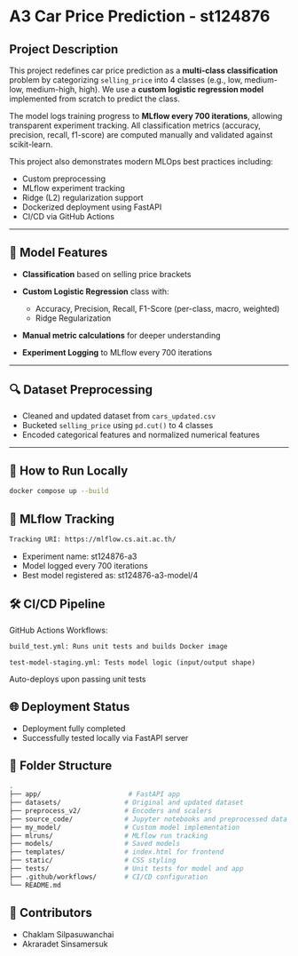 # **A3 Car Price Prediction - st124876**

## **Project Description**
This project redefines car price prediction as a **multi-class classification** problem by categorizing `selling_price` into 4 classes (e.g., low, medium-low, medium-high, high). We use a **custom logistic regression model** implemented from scratch to predict the class.

The model logs training progress to **MLflow every 700 iterations**, allowing transparent experiment tracking. All classification metrics (accuracy, precision, recall, f1-score) are computed manually and validated against scikit-learn.

This project also demonstrates modern MLOps best practices including:
- Custom preprocessing
- MLflow experiment tracking
- Ridge (L2) regularization support
- Dockerized deployment using FastAPI
- CI/CD via GitHub Actions

---

## **🧪 Model Features**

- **Classification** based on selling price brackets

- **Custom Logistic Regression** class with:
  - Accuracy, Precision, Recall, F1-Score (per-class, macro, weighted)
  - Ridge Regularization
- **Manual metric calculations** for deeper understanding
- **Experiment Logging** to MLflow every 700 iterations

---

## **🔍 Dataset Preprocessing**

- Cleaned and updated dataset from `cars_updated.csv`
- Bucketed `selling_price` using `pd.cut()` to 4 classes
- Encoded categorical features and normalized numerical features

---

## **🚀 How to Run Locally**

```bash
docker compose up --build
```

## **🔎 MLflow Tracking**
```bash
Tracking URI: https://mlflow.cs.ait.ac.th/
```
- Experiment name: st124876-a3
- Model logged every 700 iterations
- Best model registered as: st124876-a3-model/4

## **🛠 CI/CD Pipeline**
GitHub Actions Workflows:
```bash
build_test.yml: Runs unit tests and builds Docker image
```
```
test-model-staging.yml: Tests model logic (input/output shape)
```
Auto-deploys upon passing unit tests

## **🌐 Deployment Status**
- Deployment fully completed
- Successfully tested locally via FastAPI server

## **📂 Folder Structure**

```bash
.
├── app/                      # FastAPI app
├── datasets/                # Original and updated dataset
├── preprocess_v2/           # Encoders and scalers
├── source_code/             # Jupyter notebooks and preprocessed data
├── my_model/                # Custom model implementation
├── mlruns/                  # MLflow run tracking
├── models/                  # Saved models
├── templates/               # index.html for frontend
├── static/                  # CSS styling
├── tests/                   # Unit tests for model and app
├── .github/workflows/       # CI/CD configuration
└── README.md
```

## **🤝 Contributors**
- Chaklam Silpasuwanchai
- Akraradet Sinsamersuk